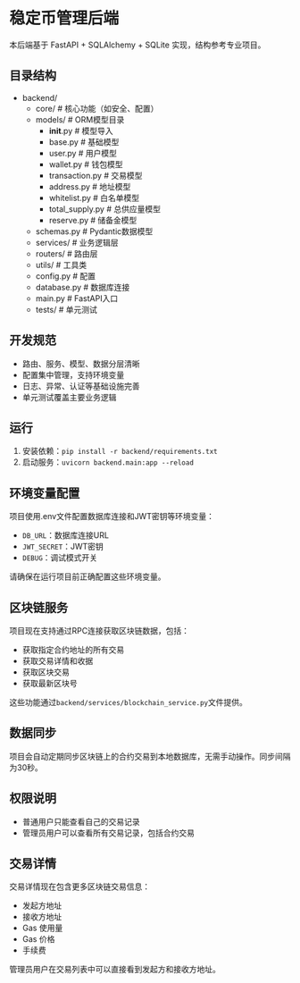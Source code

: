 # 稳定币管理后端

本后端基于 FastAPI + SQLAlchemy + SQLite 实现，结构参考专业项目。

## 目录结构

- backend/
  - core/         # 核心功能（如安全、配置）
  - models/       # ORM模型目录
    - __init__.py # 模型导入
    - base.py     # 基础模型
    - user.py     # 用户模型
    - wallet.py   # 钱包模型
    - transaction.py # 交易模型
    - address.py  # 地址模型
    - whitelist.py # 白名单模型
    - total_supply.py # 总供应量模型
    - reserve.py  # 储备金模型
  - schemas.py    # Pydantic数据模型
  - services/     # 业务逻辑层
  - routers/      # 路由层
  - utils/        # 工具类
  - config.py     # 配置
  - database.py   # 数据库连接
  - main.py       # FastAPI入口
  - tests/        # 单元测试

## 开发规范
- 路由、服务、模型、数据分层清晰
- 配置集中管理，支持环境变量
- 日志、异常、认证等基础设施完善
- 单元测试覆盖主要业务逻辑

## 运行

1. 安装依赖：`pip install -r backend/requirements.txt`
2. 启动服务：`uvicorn backend.main:app --reload`

## 环境变量配置

项目使用.env文件配置数据库连接和JWT密钥等环境变量：

- `DB_URL`：数据库连接URL
- `JWT_SECRET`：JWT密钥
- `DEBUG`：调试模式开关

请确保在运行项目前正确配置这些环境变量。

## 区块链服务

项目现在支持通过RPC连接获取区块链数据，包括：

- 获取指定合约地址的所有交易
- 获取交易详情和收据
- 获取区块交易
- 获取最新区块号

这些功能通过`backend/services/blockchain_service.py`文件提供。

## 数据同步

项目会自动定期同步区块链上的合约交易到本地数据库，无需手动操作。同步间隔为30秒。

## 权限说明

- 普通用户只能查看自己的交易记录
- 管理员用户可以查看所有交易记录，包括合约交易

## 交易详情

交易详情现在包含更多区块链交易信息：

- 发起方地址
- 接收方地址
- Gas 使用量
- Gas 价格
- 手续费

管理员用户在交易列表中可以直接看到发起方和接收方地址。
